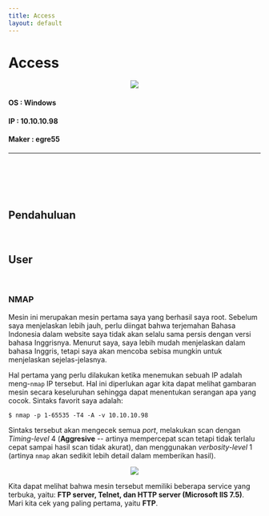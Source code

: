 ```yaml
---
title: Access
layout: default
---
```


# Access

<p align="center"> 
<img src="https://takaya1337.github.io/htb/assets/01/access.png">
</p>

#### OS    : Windows
#### IP    : 10.10.10.98
#### Maker : egre55
* * *
<br>
<br>
<br>
<br>

## Pendahuluan
<br>



## User
<br>

### NMAP
Mesin ini merupakan mesin pertama saya yang berhasil saya root. Sebelum saya menjelaskan lebih jauh, perlu diingat bahwa terjemahan Bahasa Indonesia dalam website saya tidak akan selalu sama persis dengan versi bahasa Inggrisnya. Menurut saya, saya lebih mudah menjelaskan dalam bahasa Inggris, tetapi saya akan mencoba sebisa mungkin untuk menjelaskan sejelas-jelasnya.
<br>

Hal pertama yang perlu dilakukan ketika menemukan sebuah IP adalah meng-`nmap` IP tersebut. Hal ini diperlukan agar kita dapat melihat gambaran mesin secara keseluruhan sehingga dapat menentukan serangan apa yang cocok. Sintaks favorit saya adalah:

```
$ nmap -p 1-65535 -T4 -A -v 10.10.10.98
```
Sintaks tersebut akan mengecek semua _port_, melakukan scan dengan _Timing-level_ 4 (**Aggresive** -- artinya mempercepat scan tetapi tidak terlalu cepat sampai hasil scan tidak akurat), dan menggunakan _verbosity-level_ 1 (artinya `nmap` akan sedikit lebih detail dalam memberikan hasil).
<br>

<p align="center"> 
<img src="https://takaya1337.github.io/htb/assets/01/01-nmap.png">
</p>

Kita dapat melihat bahwa mesin tersebut memiliki beberapa service yang terbuka, yaitu: **FTP server, Telnet, dan HTTP server (Microsoft IIS 7.5)**. Mari kita cek yang paling pertama, yaitu **FTP**.
